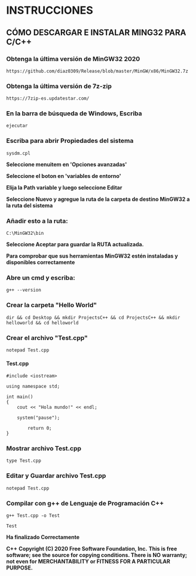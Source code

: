 # INSTRUCCIONES

## CÓMO DESCARGAR E INSTALAR MING32 PARA C/C++

### Obtenga la última versión de MinGW32 2020
```
https://github.com/diaz0309/Release/blob/master/MinGW/x86/MinGW32.7z
```

### Obtenga la última versión de 7z-zip
```
https://7zip-es.updatestar.com/
```

### En la barra de búsqueda de Windows, Escriba
```
ejecutar
```
### Escriba para abrir Propiedades del sistema
```
sysdm.cpl
```

**Seleccione menuitem en 'Opciones avanzadas'**

**Seleccione el boton en 'variables de entorno'**

**Elija la Path variable y luego seleccione Editar**

**Seleccione Nuevo y agregue la ruta de la carpeta de destino MinGW32 a la ruta del sistema**

### Añadir esto a la ruta:
```
C:\MinGW32\bin
```

**Seleccione Aceptar para guardar la RUTA actualizada.**

**Para comprobar que sus herramientas MinGW32 estén instaladas y disponibles correctamente**
### Abre un cmd y escriba:
```
g++ --version
```

### Crear la carpeta "Hello World"
```
dir && cd Desktop && mkdir ProjectsC++ && cd ProjectsC++ && mkdir helloworld && cd helloworld
```

### Crear el archivo "Test.cpp"
```
notepad Test.cpp
```

#### Test.cpp

```
#include <iostream>

using namespace std;

int main()
{
	cout << "Hola mundo!" << endl;
	
	system("pause");

    	return 0;
}
```

### Mostrar archivo Test.cpp
```
type Test.cpp
```

### Editar y Guardar archivo Test.cpp
```
notepad Test.cpp
```

### Compilar con g++ de Lenguaje de Programación C++
```
g++ Test.cpp -o Test
```
```
Test
```

**Ha finalizado Correctamente**


**C++**
**Copyright (C) 2020 Free Software Foundation, Inc.**
**This is free software; see the source for copying conditions.  There is NO**
**warranty; not even for MERCHANTABILITY or FITNESS FOR A PARTICULAR PURPOSE.**
